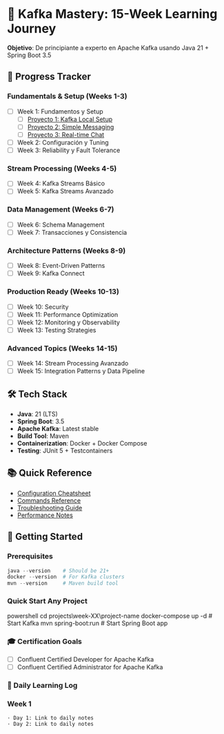 
# 🚀 Kafka Mastery: 15-Week Learning Journey

**Objetivo**: De principiante a experto en Apache Kafka usando Java 21 + Spring Boot 3.5

## 🎯 Progress Tracker

### Fundamentals & Setup (Weeks 1-3)
- [ ] Week 1: Fundamentos y Setup
    - [ ] [Proyecto 1: Kafka Local Setup](projects/week-01/kafka-setup/README.md)
    - [ ] [Proyecto 2: Simple Messaging](projects/week-01/basic-messaging/README.md)
    - [ ] [Proyecto 3: Real-time Chat](projects/week-01/real-chat/README.md)
- [ ] Week 2: Configuración y Tuning  
- [ ] Week 3: Reliability y Fault Tolerance

### Stream Processing (Weeks 4-5)
- [ ] Week 4: Kafka Streams Básico
- [ ] Week 5: Kafka Streams Avanzado

### Data Management (Weeks 6-7)
- [ ] Week 6: Schema Management
- [ ] Week 7: Transacciones y Consistencia

### Architecture Patterns (Weeks 8-9)
- [ ] Week 8: Event-Driven Patterns
- [ ] Week 9: Kafka Connect

### Production Ready (Weeks 10-13)
- [ ] Week 10: Security
- [ ] Week 11: Performance Optimization
- [ ] Week 12: Monitoring y Observability
- [ ] Week 13: Testing Strategies

### Advanced Topics (Weeks 14-15)
- [ ] Week 14: Stream Processing Avanzado
- [ ] Week 15: Integration Patterns y Data Pipeline

## 🛠️ Tech Stack

- **Java**: 21 (LTS)
- **Spring Boot**: 3.5
- **Apache Kafka**: Latest stable
- **Build Tool**: Maven
- **Containerization**: Docker + Docker Compose
- **Testing**: JUnit 5 + Testcontainers

## 📚 Quick Reference

- [Configuration Cheatsheet](docs/configuration-cheatsheet.md)
- [Commands Reference](docs/commands-reference.md)
- [Troubleshooting Guide](docs/troubleshooting-guide.md)
- [Performance Notes](docs/performance-notes.md)

## 🚀 Getting Started

### Prerequisites
```powershell
java --version    # Should be 21+
docker --version  # For Kafka clusters
mvn --version     # Maven build tool
```

### Quick Start Any Project
powershell
cd projects\week-XX\project-name
docker-compose up -d        # Start Kafka
mvn spring-boot:run        # Start Spring Boot app


### 🎓 Certification Goals

 - [ ] Confluent Certified Developer for Apache Kafka
 - [ ] Confluent Certified Administrator for Apache Kafka

### 📝 Daily Learning Log
### Week 1

    · Day 1: Link to daily notes
    · Day 2: Link to daily notes
